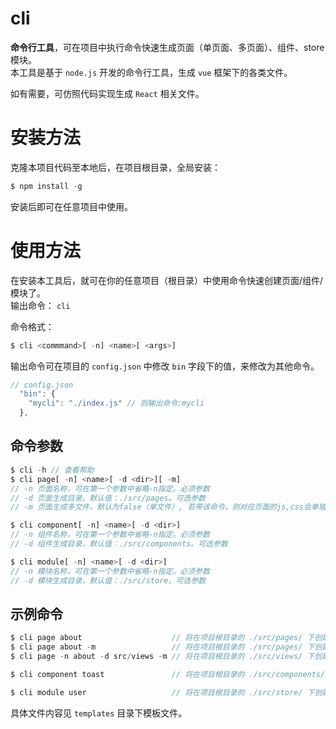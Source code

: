 # cli
**命令行工具**，可在项目中执行命令快速生成页面（单页面、多页面）、组件、store模块。  
本工具是基于 `node.js` 开发的命令行工具，生成 `vue` 框架下的各类文件。  

如有需要，可仿照代码实现生成 `React` 相关文件。

# 安装方法
克隆本项目代码至本地后，在项目根目录，全局安装：  
```javascript
$ npm install -g
```
安装后即可在任意项目中使用。

# 使用方法
在安装本工具后，就可在你的任意项目（根目录）中使用命令快速创建页面/组件/模块了。  
输出命令： `cli`   

命令格式： 
```javascript
$ cli <commmand>[ -n] <name>[ <args>]
```

输出命令可在项目的 `config.json` 中修改 `bin` 字段下的值，来修改为其他命令。  
```javascript
// config.json
  "bin": {
    "mycli": "./index.js" // 则输出命令:mycli
  },
```

## 命令参数
```javascript
$ cli -h // 查看帮助
$ cli page[ -n] <name>[ -d <dir>][ -m]
// -n 页面名称，可在第一个参数中省略-n指定。必须参数
// -d 页面生成目录，默认值：./src/pages。可选参数
// -m 页面生成多文件，默认为false（单文件）, 若带该命令，则对应页面的js,css会单独生成文件。可选参数

$ cli component[ -n] <name>[ -d <dir>]
// -n 组件名称，可在第一个参数中省略-n指定。必须参数
// -d 组件生成目录，默认值：./src/components。可选参数

$ cli module[ -n] <name>[ -d <dir>]
// -n 模块名称，可在第一个参数中省略-n指定。必须参数
// -d 模块生成目录，默认值：./src/store。可选参数
```

## 示例命令

```javascript
$ cli page about                    // 将在项目根目录的 ./src/pages/ 下创建一个 about 目录，并在目录中生成 index.vue 文件(单文件)
$ cli page about -m                 // 将在项目根目录的 ./src/pages/ 下创建一个 about 目录，并在目录中生成 index.vue、script.js、style.scss 三个文件(多文件方式)
$ cli page -n about -d src/views -m // 将在项目根目录的 ./src/views/ 下创建一个 about 目录，并在目录中生成 index.vue、script.js、style.scss 三个文件(多文件方式)

$ cli component toast               // 将在项目根目录的 ./src/components/ 下创建一个 toast 目录，并在目录中生成 index.js、src/toast.vue 两个文件

$ cli module user                   // 将在项目根目录的 ./src/store/ 下创建一个 user.js 文件
```
具体文件内容见 `templates` 目录下模板文件。